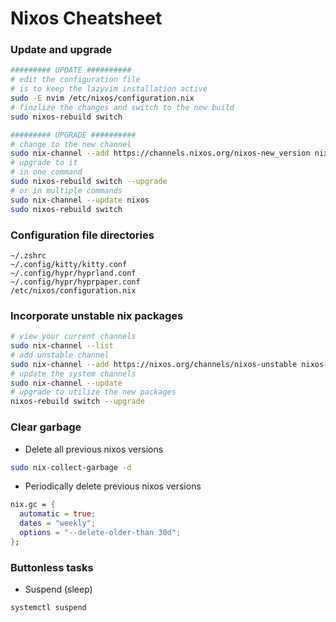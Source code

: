 # Nixos Cheatsheet

### Update and upgrade
```bash
######### UPDATE ##########
# edit the configuration file
# is to keep the lazyvim installation active
sudo -E nvim /etc/nixos/configuration.nix
# finzlize the changes and switch to the new build
sudo nixos-rebuild switch

######### UPGRADE ##########
# change to the new channel
sudo nix-channel --add https://channels.nixos.org/nixos-new_version nixos
# upgrade to it
# in one command
sudo nixos-rebuild switch --upgrade
# or in multiple commands
sudo nix-channel --update nixos
sudo nixos-rebuild switch
```

### Configuration file directories
```
~/.zshrc
~/.config/kitty/kitty.conf
~/.config/hypr/hyprland.conf
~/.config/hypr/hyprpaper.conf
/etc/nixos/configuration.nix
```

### Incorporate unstable nix packages
```bash
# view your current channels
sudo nix-channel --list
# add unstable channel
sudo nix-channel --add https://nixos.org/channels/nixos-unstable nixos-unstable
# update the system channels
sudo nix-channel --update
# upgrade to utilize the new packages
nixos-rebuild switch --upgrade
```

### Clear garbage
- Delete all previous nixos versions
```bash
sudo nix-collect-garbage -d
```
- Periodically delete previous nixos versions
```nix
nix.gc = {
  automatic = true;
  dates = "weekly";
  options = "--delete-older-than 30d";
};
```

### Buttonless tasks
- Suspend (sleep)
```bash
systemctl suspend
```
